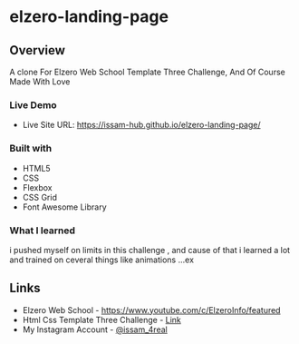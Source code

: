 # elzero-landing-page

## Overview
A clone For Elzero Web School Template Three Challenge, And Of Course Made With Love

### Live Demo
- Live Site URL: https://issam-hub.github.io/elzero-landing-page/

### Built with
- HTML5
- CSS
- Flexbox
- CSS Grid
- Font Awesome Library

### What I learned

i pushed myself on limits in this challenge , and cause of that i learned a lot and trained on ceveral things like animations ...ex

## Links

- Elzero Web School - https://www.youtube.com/c/ElzeroInfo/featured
- Html Css Template Three Challenge - [Link](https://www.youtube.com/playlist?list=PLDoPjvoNmBAxuCSp2_-9LurPqRVwketnc)
- My Instagram Account - [@issam_4real](https://www.instagram.com/issam_4real/)
